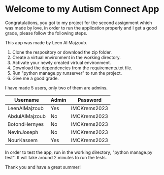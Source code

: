# Welcome to my Autism Connect App

Congratulations, you got to my project for the second assignment which was made by love, in order to run the application properly and I get a good grade, please follow the following steps.

This app was made by Leen Al Majzoub. 

1. Clone the respository or download the zip folder.
2. Create a virtual environment in the working directory.
3. Activate your newly created virtual environment.
4. Download the dependencies from the requirements.txt file.
5. Run "python manage.py runserver" to run the project.
6. Give me a good grade.

I have made 5 users, only two of them are admins. 

|Username           |Admin      |Password       |
|-------------------|-----------|---------------|
|LeenAlMajzoub      |Yes        |IMCKrems2023   |
|AbdulAlMajzoub     |No         |IMCKrems2023   |
|BotondHernyes      |No         |IMCKrems2023   |
|NevinJoseph        |No         |IMCKrems2023   |
|NourKassem         |Yes        |IMCKrems2023   |

In order to test the app, run in the working directory, "python manage.py test". It will take around 2 minutes to run the tests.

Thank you and have a great summer!
